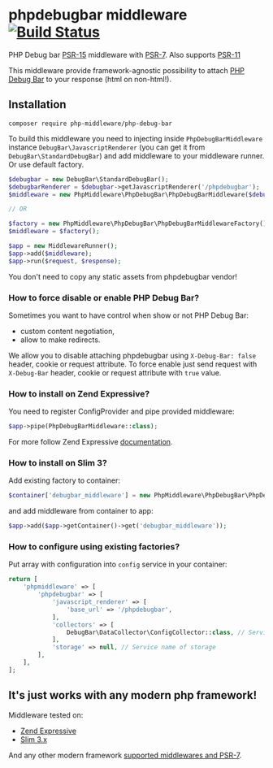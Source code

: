# phpdebugbar middleware [![Build Status](https://travis-ci.org/php-middleware/phpdebugbar.svg?branch=master)](https://travis-ci.org/php-middleware/phpdebugbar)
PHP Debug bar [PSR-15](https://www.php-fig.org/psr/psr-15/) middleware with [PSR-7](https://www.php-fig.org/psr/psr-7/). Also supports [PSR-11](https://www.php-fig.org/psr/psr-11/)

This middleware provide framework-agnostic possibility to attach [PHP Debug Bar](http://phpdebugbar.com/) to your response (html on non-html!).

## Installation

```
composer require php-middleware/php-debug-bar
```

To build this middleware you need to injecting inside `PhpDebugBarMiddleware` instance `DebugBar\JavascriptRenderer` (you can get it from `DebugBar\StandardDebugBar`) and add middleware to your middleware runner. Or use default factory.

```php
$debugbar = new DebugBar\StandardDebugBar();
$debugbarRenderer = $debugbar->getJavascriptRenderer('/phpdebugbar');
$middleware = new PhpMiddleware\PhpDebugBar\PhpDebugBarMiddleware($debugbarRenderer);

// OR

$factory = new PhpMiddleware\PhpDebugBar\PhpDebugBarMiddlewareFactory();
$middleware = $factory();

$app = new MiddlewareRunner();
$app->add($middleware);
$app->run($request, $response);
```

You don't need to copy any static assets from phpdebugbar vendor!

### How to force disable or enable PHP Debug Bar?

Sometimes you want to have control when show or not PHP Debug Bar:
* custom content negotiation,
* allow to make redirects.

We allow you to disable attaching phpdebugbar using `X-Debug-Bar: false` header, cookie or request attribute.
To force enable just send request with `X-Debug-Bar` header, cookie or request attribute with `true` value.

### How to install on Zend Expressive?

You need to register ConfigProvider and pipe provided middleware:

```php
$app->pipe(PhpDebugBarMiddleware::class);
```

For more follow Zend Expressive [documentation](https://docs.zendframework.com/zend-expressive/v3/features/modular-applications/).

### How to install on Slim 3?

Add existing factory to container:

```php
$container['debugbar_middleware'] = new PhpMiddleware\PhpDebugBar\PhpDebugBarMiddlewareFactory();
```

and add middleware from container to app:

```php
$app->add($app->getContainer()->get('debugbar_middleware'));
```

### How to configure using existing factories?

Put array with configuration into `config` service in your container:

```php
return [
    'phpmiddleware' => [
        'phpdebugbar' => [
            'javascript_renderer' => [
                'base_url' => '/phpdebugbar',
            ],
            'collectors' => [
                DebugBar\DataCollector\ConfigCollector::class, // Service names of collectors
            ],
            'storage' => null, // Service name of storage
        ],
    ],
];
```

## It's just works with any modern php framework!

Middleware tested on:
* [Zend Expressive](https://github.com/zendframework/zend-expressive)
* [Slim 3.x](https://github.com/slimphp/Slim)

And any other modern framework [supported middlewares and PSR-7](https://mwop.net/blog/2015-01-08-on-http-middleware-and-psr-7.html).
